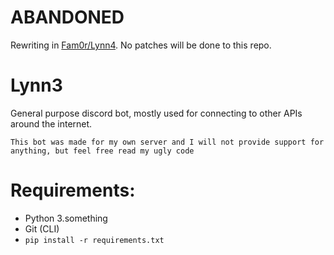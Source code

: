 # ABANDONED

Rewriting in [Fam0r/Lynn4](https://github.com/Fam0r/Lynn4). No patches will be done to this repo.

# Lynn3

General purpose discord bot, mostly used for connecting to other APIs around the internet.

`This bot was made for my own server and I will not provide support for anything, but feel free read my ugly code`

# Requirements:
* Python 3.something
* Git (CLI)
* `pip install -r requirements.txt`
